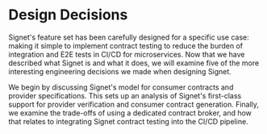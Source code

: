 # Design Decisions

Signet's feature set has been carefully designed for a specific use case: making it simple to implement contract testing to reduce the burden of integration and E2E tests in CI/CD for microservices.
Now that we have described what Signet is and what it does, we will examine five of the more interesting engineering decisions we made when designing Signet.

We begin by discussing Signet's model for consumer contracts and provider specifications.
This sets up an analysis of Signet's first-class support for provider verification and consumer contract generation.
Finally, we examine the trade-offs of using a dedicated contract broker, and how that relates to integrating Signet contract testing into the CI/CD pipeline.
